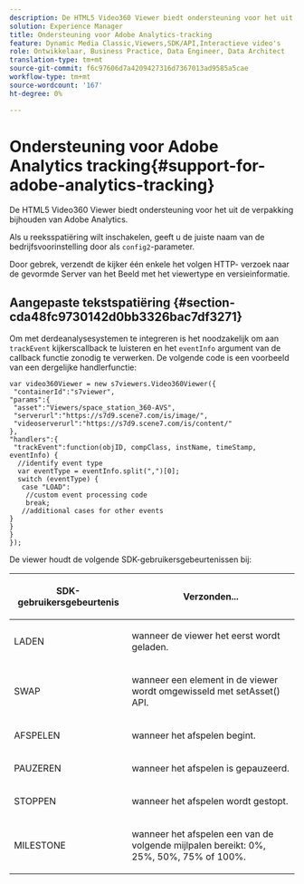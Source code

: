 ```yaml
---
description: De HTML5 Video360 Viewer biedt ondersteuning voor het uit de verpakking bijhouden van Adobe Analytics.
solution: Experience Manager
title: Ondersteuning voor Adobe Analytics-tracking
feature: Dynamic Media Classic,Viewers,SDK/API,Interactieve video's
role: Ontwikkelaar, Business Practice, Data Engineer, Data Architect
translation-type: tm+mt
source-git-commit: f6c97606d7a4209427316d7367013ad9585a5cae
workflow-type: tm+mt
source-wordcount: '167'
ht-degree: 0%

---
```



# Ondersteuning voor Adobe Analytics tracking{#support-for-adobe-analytics-tracking}

De HTML5 Video360 Viewer biedt ondersteuning voor het uit de verpakking bijhouden van Adobe Analytics.

Als u reeksspatiëring wilt inschakelen, geeft u de juiste naam van de bedrijfsvoorinstelling door als `config2`-parameter.

Door gebrek, verzendt de kijker één enkele het volgen HTTP- verzoek naar de gevormde Server van het Beeld met het viewertype en versieinformatie.

## Aangepaste tekstspatiëring {#section-cda48fc9730142d0bb3326bac7df3271}

Om met derdeanalysesystemen te integreren is het noodzakelijk om aan `trackEvent` kijkerscallback te luisteren en het `eventInfo` argument van de callback functie zonodig te verwerken. De volgende code is een voorbeeld van een dergelijke handlerfunctie:

```
var video360Viewer = new s7viewers.Video360Viewer({ 
 "containerId":"s7viewer", 
"params":{ 
 "asset":"Viewers/space_station_360-AVS", 
 "serverurl":"https://s7d9.scene7.com/is/image/", 
 "videoserverurl":"https://s7d9.scene7.com/is/content/" 
}, 
"handlers":{ 
 "trackEvent":function(objID, compClass, instName, timeStamp, eventInfo) { 
  //identify event type 
  var eventType = eventInfo.split(",")[0]; 
  switch (eventType) { 
   case "LOAD": 
    //custom event processing code 
    break; 
   //additional cases for other events 
} 
} 
} 
});
```

De viewer houdt de volgende SDK-gebruikersgebeurtenissen bij:

<table id="table_5D090E6614974D968E1A93B5727D859C"> 
 <thead> 
  <tr> 
   <th colname="col1" class="entry"> <p>SDK-gebruikersgebeurtenis </p> </th> 
   <th colname="col2" class="entry"> <p>Verzonden... </p> </th> 
  </tr> 
 </thead>
 <tbody> 
  <tr> 
   <td colname="col1"> <p> <span class="codeph"> LADEN  </span> </p> </td> 
   <td colname="col2"> <p>wanneer de viewer het eerst wordt geladen. </p> </td> 
  </tr> 
  <tr> 
   <td colname="col1"> <p> <span class="codeph"> SWAP  </span> </p> </td> 
   <td colname="col2"> <p>wanneer een element in de viewer wordt omgewisseld met <span class="codeph"> setAsset() </span> API. </p> </td> 
  </tr> 
  <tr> 
   <td colname="col1"> <p> <span class="codeph"> AFSPELEN  </span> </p> </td> 
   <td colname="col2"> <p>wanneer het afspelen begint. </p> </td> 
  </tr> 
  <tr> 
   <td colname="col1"> <p> <span class="codeph"> PAUZEREN  </span> </p> </td> 
   <td colname="col2"> <p>wanneer het afspelen is gepauzeerd. </p> </td> 
  </tr> 
  <tr> 
   <td colname="col1"> <p> <span class="codeph"> STOPPEN  </span> </p> </td> 
   <td colname="col2"> <p>wanneer het afspelen wordt gestopt. </p> </td> 
  </tr> 
  <tr> 
   <td colname="col1"> <p> <span class="codeph"> MILESTONE  </span> </p> </td> 
   <td colname="col2"> <p>wanneer het afspelen een van de volgende mijlpalen bereikt: 0%, 25%, 50%, 75% of 100%. </p> </td> 
  </tr> 
 </tbody> 
</table>

